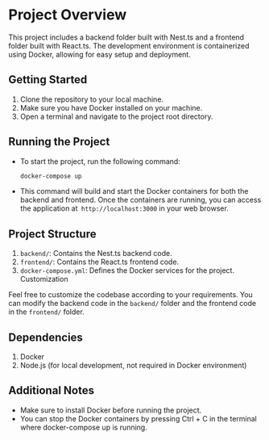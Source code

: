 # Project Overview

This project includes a backend folder built with Nest.ts and a frontend folder built with React.ts. The development environment is containerized using Docker, allowing for easy setup and deployment.

## Getting Started

1. Clone the repository to your local machine.
2. Make sure you have Docker installed on your machine.
3. Open a terminal and navigate to the project root directory.

## Running the Project

- To start the project, run the following command:

  ```bash
  docker-compose up
  ```

- This command will build and start the Docker containers for both the backend and frontend. Once the containers are running, you can access the application at` http://localhost:3000` in your web browser.

## Project Structure

1. `backend/`: Contains the Nest.ts backend code.
2. `frontend/`: Contains the React.ts frontend code.
3. `docker-compose.yml`: Defines the Docker services for the project.
   Customization

Feel free to customize the codebase according to your requirements. You can modify the backend code in the `backend/` folder and the frontend code in the `frontend/` folder.

## Dependencies

1. Docker
2. Node.js (for local development, not required in Docker environment)

## Additional Notes

- Make sure to install Docker before running the project.
- You can stop the Docker containers by pressing Ctrl + C in the terminal where docker-compose up is running.
